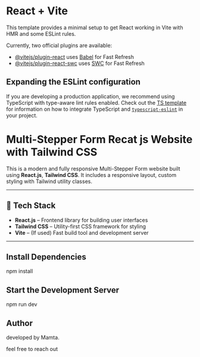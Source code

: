 # React + Vite

This template provides a minimal setup to get React working in Vite with HMR and some ESLint rules.

Currently, two official plugins are available:

- [@vitejs/plugin-react](https://github.com/vitejs/vite-plugin-react/blob/main/packages/plugin-react) uses [Babel](https://babeljs.io/) for Fast Refresh
- [@vitejs/plugin-react-swc](https://github.com/vitejs/vite-plugin-react/blob/main/packages/plugin-react-swc) uses [SWC](https://swc.rs/) for Fast Refresh

## Expanding the ESLint configuration

If you are developing a production application, we recommend using TypeScript with type-aware lint rules enabled. Check out the [TS template](https://github.com/vitejs/vite/tree/main/packages/create-vite/template-react-ts) for information on how to integrate TypeScript and [`typescript-eslint`](https://typescript-eslint.io) in your project.





# Multi-Stepper Form Recat js Website with Tailwind CSS 

This is a modern and fully responsive Multi-Stepper Form website built using **React.js**, **Tailwind CSS**. It includes a responsive layout, custom styling with Tailwind utility classes.

---

## 🔧 Tech Stack

- **React.js** – Frontend library for building user interfaces
- **Tailwind CSS** – Utility-first CSS framework for styling
- **Vite** – (If used) Fast build tool and development server

---

## Install Dependencies
npm install


## Start the Development Server
npm run dev



## Author
developed by Mamta.

feel free to reach out
